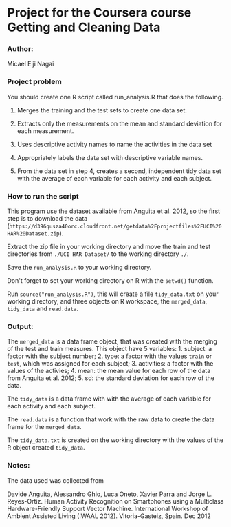 # Project for the Coursera course Getting and Cleaning Data

### Author: 

Micael Eiji Nagai

### Project problem

You should create one R script called run_analysis.R that does the following.                                              

1. Merges the training and the test sets to create one data set.							   

2. Extracts only the measurements on the mean and standard deviation for each measurement.

3. Uses descriptive activity names to name the activities in the data set

4. Appropriately labels the data set with descriptive variable names.

5. From the data set in step 4, creates a second, independent tidy data set with the average of each variable for each activity and each subject.

### How to run the script

This program use the dataset available from Anguita et al. 2012, so the first step is to download the data (`https://d396qusza40orc.cloudfront.net/getdata%2Fprojectfiles%2FUCI%20HAR%20Dataset.zip`).

Extract the zip file in your working directory and move the train and test directories from `./UCI HAR Dataset/` to the working directory `./`.

Save the `run_analysis.R` to your working directory.

Don't forget to set your working directory on R with the `setwd()` function.

Run `source("run_analysis.R")`, this will create a file `tidy_data.txt` on your working directory, and three objects on R workspace, the `merged_data`, `tidy_data` and `read.data`.


### Output: 

The `merged_data` is a data frame object, that was created with the merging of the test and train measures. This object have 5 variables:
    1. subject: a factor with the subject number;
    2. type: a factor with the values `train` or `test`, which was assigned for each subject;
    3. activities: a factor with the values of the activies;
    4. mean: the mean value for each row of the data from Anguita et al. 2012;
    5. sd: the standard deviation for each row of the data.

The `tidy_data` is a data frame with with the average of each variable for each activity and each subject.

The `read.data` is a function that work with the raw data to create the data frame for the `merged_data`.

The `tidy_data.txt` is created on the working directory with the values of the R object created `tidy_data`.


### Notes:

The data used was collected from

Davide Anguita, Alessandro Ghio, Luca Oneto, Xavier Parra and Jorge L. Reyes-Ortiz. Human Activity Recognition on Smartphones using a Multiclass Hardware-Friendly Support Vector Machine. International Workshop of Ambient Assisted Living (IWAAL 2012). Vitoria-Gasteiz, Spain. Dec 2012
